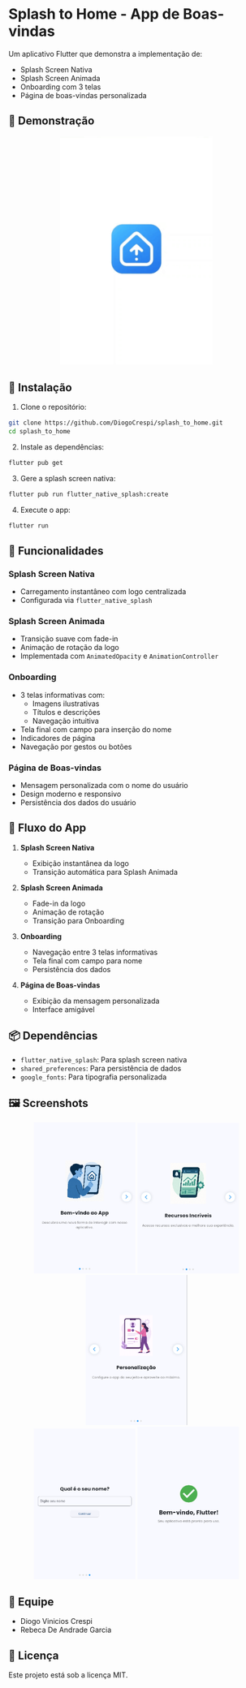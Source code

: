 # Splash to Home - App de Boas-vindas

Um aplicativo Flutter que demonstra a implementação de:
- Splash Screen Nativa
- Splash Screen Animada
- Onboarding com 3 telas
- Página de boas-vindas personalizada

## 🎥 Demonstração

<div align="center">
  <img src="assets/animations/app_demo.gif" width="300" alt="Demonstração do App">
</div>

## 🚀 Instalação

1. Clone o repositório:
```bash
git clone https://github.com/DiogoCrespi/splash_to_home.git
cd splash_to_home
```

2. Instale as dependências:
```bash
flutter pub get
```

3. Gere a splash screen nativa:
```bash
flutter pub run flutter_native_splash:create
```

4. Execute o app:
```bash
flutter run
```

## 📱 Funcionalidades

### Splash Screen Nativa
- Carregamento instantâneo com logo centralizada
- Configurada via `flutter_native_splash`

### Splash Screen Animada
- Transição suave com fade-in
- Animação de rotação da logo
- Implementada com `AnimatedOpacity` e `AnimationController`

### Onboarding
- 3 telas informativas com:
  - Imagens ilustrativas
  - Títulos e descrições
  - Navegação intuitiva
- Tela final com campo para inserção do nome
- Indicadores de página
- Navegação por gestos ou botões

### Página de Boas-vindas
- Mensagem personalizada com o nome do usuário
- Design moderno e responsivo
- Persistência dos dados do usuário

## 🎨 Fluxo do App

1. **Splash Screen Nativa**
   - Exibição instantânea da logo
   - Transição automática para Splash Animada

2. **Splash Screen Animada**
   - Fade-in da logo
   - Animação de rotação
   - Transição para Onboarding

3. **Onboarding**
   - Navegação entre 3 telas informativas
   - Tela final com campo para nome
   - Persistência dos dados

4. **Página de Boas-vindas**
   - Exibição da mensagem personalizada
   - Interface amigável

## 📦 Dependências

- `flutter_native_splash`: Para splash screen nativa
- `shared_preferences`: Para persistência de dados
- `google_fonts`: Para tipografia personalizada

## 🖼️ Screenshots

<div align="center">
  <img src="assets/images/screenshots1.png" width="200" alt="screenshots 1">
  <img src="assets/images/screenshots2.png" width="200" alt="screenshots 2">
  <img src="assets/images/screenshots3.png" width="200" alt="screenshots 3">
  </div>
<div align="center">
  <img src="assets/images/screenshots4.png" width="200" alt="screenshots 4">
  <img src="assets/images/screenshots5.png" width="200" alt="Welcome Screen">
</div>


## 👥 Equipe

- Diogo Vinicios Crespi
- Rebeca De Andrade Garcia

## 📝 Licença

Este projeto está sob a licença MIT.
